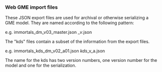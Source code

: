 ### Web GME import files ###

These JSON export files are used for archival or otherwise serializing a GME model.
They are named according to the following pattern:

  e.g. immortals_dm_v03_master.json
      <project>_<type>_v<version-number>_<branch>.json


The "kds" files contain a subset of the information from the export files.

  e.g. immortals_kds_dm_v02_a01.json
       <project>_kds_<type>_v<version>_a<serialization-version>.json

The name for the kds has two version numbers, one version number for the model and one for the serialization.
